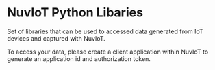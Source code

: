 # NuvIoT Python Libaries

Set of libraries that can be used to accessed data generated from IoT devices and captured with NuvIoT.

To access your data, please create a client application within NuvIoT to generate an application id and authorization token.